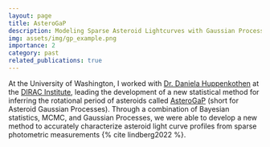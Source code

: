 ```yaml
---
layout: page
title: AsteroGaP
description: Modeling Sparse Asteroid Lightcurves with Gaussian Processes
img: assets/img/gp_example.png
importance: 2
category: past
related_publications: true
---
```


At the University of Washington, I worked with [Dr. Daniela Huppenkothen](https://huppenkothen.org/) at the [DIRAC Institute](https://dirac.astro.washington.edu/), leading the development of a new statistical method for inferring the rotational period of asteroids called [AsteroGaP](https://github.com/dirac-institute/asterogap) (short for Asteroid Gaussian Processes). Through a combination of Bayesian statistics, MCMC, and Gaussian Processes, we were able to develop a new method to accurately characterize asteroid light curve profiles from sparse photometric measurements {% cite lindberg2022 %}.
